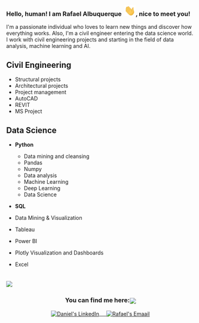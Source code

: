 ### Hello, human! I am Rafael Albuquerque &nbsp;<img src="https://raw.githubusercontent.com/ABSphreak/ABSphreak/master/gifs/Hi.gif" width="30px">, nice to meet you!
I'm a passionate individual who loves to learn new things and discover how everything works. Also, I'm a civil engineer entering the data science world. I work with civil engineering projects and starting in the field of data analysis, machine learning and AI.

## **Civil Engineering**
  - Structural projects
  - Architectural projects
  - Project management
  - AutoCAD
  - REVIT
  - MS Project

## Data Science 
- **Python**
  - Data mining and cleansing
  - Pandas
  - Numpy
  - Data analysis
  - Machine Learning 
  - Deep Learning
  - Data Science

- **SQL**
- Data Mining & Visualization
- Tableau 
- Power BI
- Plotly Visualization and Dashboards
- Excel


## <img align="center" src="https://media3.giphy.com/media/WtTnAfZn6aVJfBzlN3/giphy.gif" width="400px"/>

<div align="center">
  <h3 align="center">You can find me here:<img align="center" src="https://github.com/rajput2107/rajput2107/blob/master/Assets/Handshake.gif" height="33px" /></h3> 
</div>
<p align="center">
 <a href="https://www.linkedin.com/in/rafael-albuquerque-de-oliveira/" target="blank">
  <img align="center" alt="Daniel's LinkedIn" width="30px" src="https://www.vectorlogo.zone/logos/linkedin/linkedin-icon.svg" /> &nbsp; &nbsp;
 </a>
<a href="mailto:rafa.albuquerque.oliveira@gmail.com" target="blank">
  <img align="center" alt="Rafael's Emaail" width="30px" src="https://www.vectorlogo.zone/logos/gmail/gmail-icon.svg" />
 </a> 
</p>
